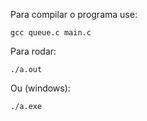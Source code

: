 Para compilar o programa use:

    gcc queue.c main.c

Para rodar:

    ./a.out
        
Ou (windows):

    ./a.exe

